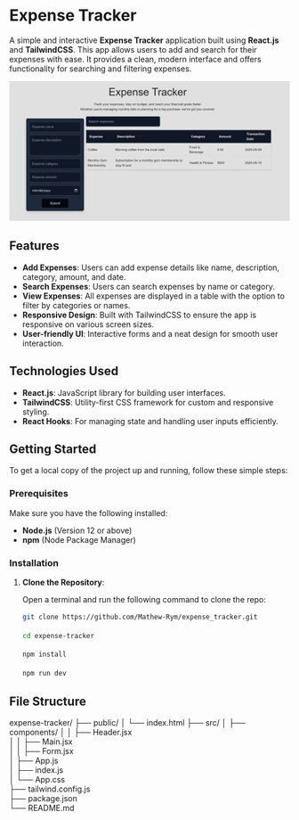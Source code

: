 # Expense Tracker

A simple and interactive **Expense Tracker** application built using **React.js** and **TailwindCSS**. This app allows users to add and search for their expenses with ease. It provides a clean, modern interface and offers functionality for searching and filtering expenses.

![Expense Tracker Screenshot](./src/Screenshot.png)

## Features

- **Add Expenses**: Users can add expense details like name, description, category, amount, and date.
- **Search Expenses**: Users can search expenses by name or category.
- **View Expenses**: All expenses are displayed in a table with the option to filter by categories or names.
- **Responsive Design**: Built with TailwindCSS to ensure the app is responsive on various screen sizes.
- **User-friendly UI**: Interactive forms and a neat design for smooth user interaction.

## Technologies Used

- **React.js**: JavaScript library for building user interfaces.
- **TailwindCSS**: Utility-first CSS framework for custom and responsive styling.
- **React Hooks**: For managing state and handling user inputs efficiently.

## Getting Started

To get a local copy of the project up and running, follow these simple steps:

### Prerequisites

Make sure you have the following installed:

- **Node.js** (Version 12 or above)
- **npm** (Node Package Manager)

### Installation

1. **Clone the Repository**:

   Open a terminal and run the following command to clone the repo:

   ```bash
   git clone https://github.com/Mathew-Rym/expense_tracker.git

   cd expense-tracker

   npm install

   npm run dev

## File Structure

expense-tracker/
├── public/
│   └── index.html
├── src/
│   ├── components/
│   │   ├── Header.jsx           
│   │   ├── Main.jsx          
│   │   ├── Form.jsx           
│   ├── App.js                       
│   ├── index.js                     
│   └── App.css                     
├── tailwind.config.js               
├── package.json                     
└── README.md    


